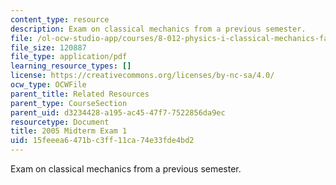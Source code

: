 ```yaml
---
content_type: resource
description: Exam on classical mechanics from a previous semester.
file: /ol-ocw-studio-app/courses/8-012-physics-i-classical-mechanics-fall-2008/15feeea6471bc3ff11ca74e33fde4bd2_exam1.pdf
file_size: 120887
file_type: application/pdf
learning_resource_types: []
license: https://creativecommons.org/licenses/by-nc-sa/4.0/
ocw_type: OCWFile
parent_title: Related Resources
parent_type: CourseSection
parent_uid: d3234428-a195-ac45-47f7-7522856da9ec
resourcetype: Document
title: 2005 Midterm Exam 1
uid: 15feeea6-471b-c3ff-11ca-74e33fde4bd2
---
```

Exam on classical mechanics from a previous semester.